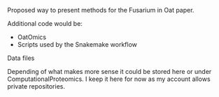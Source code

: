 Proposed way to present methods for the Fusarium in Oat paper.

Additional code would be:

* OatOmics
* Scripts used by the Snakemake workflow

Data files

Depending of what makes more sense it could be stored here or under ComputationalProteomics. I keep it here for now as my account allows private repositories.
